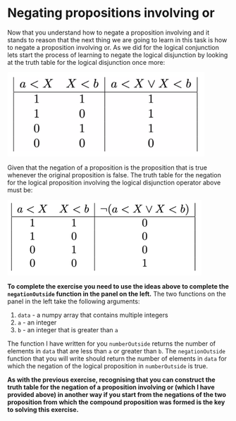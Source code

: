 # Negating propositions involving or

Now that you understand how to negate a proposition involving and it stands to reason that the next thing we are going to learn in this task is how to negate a proposition involving or.  As we did for the logical conjunction lets start the process of learning to negate the logical disjunction by looking at the truth table for the logical disjunction once more:

![](disjunction.png)

Given that the negation of a proposition is the proposition that is true whenever the original proposition is false.  The truth table for the negation for the logical proposition involving the logical disjunction operator above must be:

![](neg_disjunction.png)

__To complete the exercise you need to use the ideas above to complete the `negationOutside` function in the panel on the left.__  The two functions on the panel in the left take the following arguments:

1. `data` - a numpy array that contains multiple integers
2. `a` - an integer
3. `b` - an integer that is greater than `a`

The function I have written for you `numberOutside` returns the number of elements in `data` that are less than `a` or greater than `b`.  The `negationOutside` function that you will write should return the number of elements in `data` for which the negation of the logical proposition in `numberOutside` is true.

__As with the previous exercise, recognising that you can construct the truth table for the negation of a proposition involving or (which I have provided above) in another way if you start from the negations of the two proposition from which the compound proposition was formed is the key to solving this exercise.__
